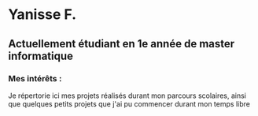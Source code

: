 # Yanisse F.
## Actuellement étudiant en 1e année de master informatique

### Mes intérêts :

  Je répertorie ici mes projets réalisés durant mon parcours scolaires, ainsi que quelques petits projets que j'ai pu commencer durant mon temps libre
